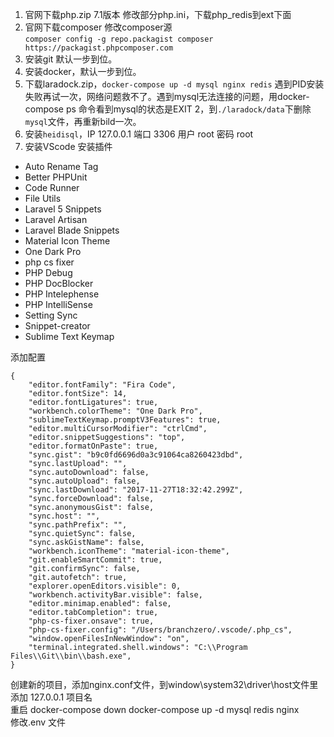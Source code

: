 1.  官网下载php.zip 7.1版本 修改部分php.ini，下载php_redis到ext下面
2.  官网下载composer    修改composer源  
`composer config -g repo.packagist composer https://packagist.phpcomposer.com`
3.  安装git 默认一步到位。
4.  安装docker，默认一步到位。
5.  下载laradock.zip，`docker-compose up -d mysql nginx redis` 遇到PID安装失败再试一次，网络问题救不了。遇到mysql无法连接的问题，用docker-compose ps 命令看到mysql的状态是EXIT 2，到`./laradock/data`下删除`mysql`文件，再重新bild一次。
6.  安装`heidisql`，IP 127.0.0.1 端口 3306 用户 root 密码 root
7.  安装VScode 安装插件
* Auto Rename Tag
* Better PHPUnit
* Code Runner
* File Utils
* Laravel 5 Snippets
* Laravel Artisan
* Laravel Blade Snippets
* Material Icon Theme
* One Dark Pro
* php cs fixer
* PHP Debug
* PHP DocBlocker
* PHP Intelephense
* PHP IntelliSense
* Setting Sync
* Snippet-creator
* Sublime Text Keymap

添加配置
```
{
    "editor.fontFamily": "Fira Code",
    "editor.fontSize": 14,
    "editor.fontLigatures": true,
    "workbench.colorTheme": "One Dark Pro",
    "sublimeTextKeymap.promptV3Features": true,
    "editor.multiCursorModifier": "ctrlCmd",
    "editor.snippetSuggestions": "top",
    "editor.formatOnPaste": true,
    "sync.gist": "b9c0fd6696d0a3c91064ca8260423dbd",
    "sync.lastUpload": "",
    "sync.autoDownload": false,
    "sync.autoUpload": false,
    "sync.lastDownload": "2017-11-27T18:32:42.299Z",
    "sync.forceDownload": false,
    "sync.anonymousGist": false,
    "sync.host": "",
    "sync.pathPrefix": "",
    "sync.quietSync": false,
    "sync.askGistName": false,
    "workbench.iconTheme": "material-icon-theme",
    "git.enableSmartCommit": true,
    "git.confirmSync": false,
    "git.autofetch": true,
    "explorer.openEditors.visible": 0,
    "workbench.activityBar.visible": false,
    "editor.minimap.enabled": false,
    "editor.tabCompletion": true,
    "php-cs-fixer.onsave": true,
    "php-cs-fixer.config": "/Users/branchzero/.vscode/.php_cs",
    "window.openFilesInNewWindow": "on",
    "terminal.integrated.shell.windows": "C:\\Program Files\\Git\\bin\\bash.exe",
}
```

创建新的项目，添加nginx.conf文件，到window\system32\driver\host文件里添加 127.0.0.1 项目名  
重启 docker-compose down  docker-compose up -d mysql redis nginx    
修改.env 文件
